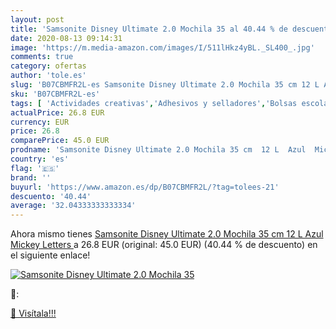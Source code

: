```yaml
---
layout: post
title: 'Samsonite Disney Ultimate 2.0 Mochila 35 al 40.44 % de descuento'
date: 2020-08-13 09:14:31
image: 'https://m.media-amazon.com/images/I/511lHkz4yBL._SL400_.jpg'
comments: true
category: ofertas
author: 'tole.es'
slug: 'B07CBMFR2L-es Samsonite Disney Ultimate 2.0 Mochila 35 cm 12 L Azul...'
sku: 'B07CBMFR2L-es'
tags: [ 'Actividades creativas','Adhesivos y selladores','Bolsas escolares','Bricolaje y herramientas','Cuchillos de cocina','Equipaje','Ferretería','Hogar y cocina','Juegos de cuchillos de cocina','Juguetes','Juguetes y juegos','Lápices de colores para niños','Material de escritura y dibujo para niños','Mochilas, estuches y sets escolares','Pegamentos instantáneos','Utensilios de cocina','mochila', ]
actualPrice: 26.8 EUR
currency: EUR
price: 26.8
comparePrice: 45.0 EUR
prodname: 'Samsonite Disney Ultimate 2.0 Mochila 35 cm  12 L  Azul  Mickey Letters '
country: 'es'
flag: '🇪🇸'
brand: ''
buyurl: 'https://www.amazon.es/dp/B07CBMFR2L/?tag=tolees-21'
descuento: '40.44'
average: '32.04333333333334'
---
```


Ahora mismo tienes [Samsonite Disney Ultimate 2.0 Mochila 35 cm  12 L  Azul  Mickey Letters ](https://www.amazon.es/dp/B07CBMFR2L/?tag=tolees-21) a 26.8 EUR (original: 45.0 EUR) (40.44 %  de descuento) en el siguiente enlace!

[![Samsonite Disney Ultimate 2.0 Mochila 35](https://m.media-amazon.com/images/I/511lHkz4yBL._SL400_.jpg)](https://www.amazon.es/dp/B07CBMFR2L/?tag=tolees-21)

🔎:


[🛒 Visítala!!!](https://www.amazon.es/dp/B07CBMFR2L/?tag=tolees-21)
